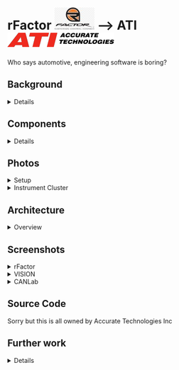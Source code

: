 # rFactor <a href="https://www.rfactor.net/"><img src="rFactor2-logo.jpg" /></a> --> ATI <a href="https://www.accuratetechnologies.com/"><img src="ATI_PantoneLogo.png" /></a>
Who says automotive, engineering software is boring?

## Background
<details><p/>

Trade show excitement!
* why
* how
* result
* benefit to business

</details>

## Components
<details><p/>

* rFactor
  * highly realistic car racing simulation software
  * C API to receive telemetry data eg engine, car, lap
* rFactor plugin
  * managed C++ plugin
  * republish telemetry data over UDP
* CANLab
  * CAN bus analysis software
  * C# scripting engine
  * receive telemetry data over UDP
  * republish data over CAN bus
  * control instrument cluster
* VISION
  * realtime ECU (engine control unit) analysis software
  * receive realtime data over CAN bus
  * realtime data visualisation
* Ford Focus instrument cluster
  * CAN connected device
* CAN dbc file
  * contains CAN device addresses and data protocol for:
    * speedometer
    * tachometer
    * water temperature
    * high beam
    * turn indicators (!)

</details>

## Photos
<details>
  <summary>Setup</summary><p/>

  ![setup](ATI-car-annotated.jpg "Setup")<p />

</details>

<details>
  <summary>Instrument Cluster</summary><p/>

  ![instrument cluster](Ford-Focus-instrument-cluster.jpg "Instrument Cluster")<p/>

</details>

## Architecture
<details>
  <summary>Overview</summary><p/>

  ![architecture](ATI-car-architecture.png "Architecture")

</details>

## Screenshots
<details>
  <summary>rFactor</summary><p/>

  ![rFactor](rFactor-01.jpg "rFactor")
  ![rFactor](rFactor-02.jpg "rFactor")
  ![rFactor](rFactor-03.png "rFactor")
  ![rFactor](rFactor-04.jpg "rFactor")

</details>

<details>
  <summary>VISION</summary><p/>

  ![VISION](VISION-Demo-Screen-Cal-Changes.png "VISION")
  ![VISION](VISION-MultiGraph.png "VISION")
  ![VISION](VISION-Screen-OBDII-Data.png "VISION")

</details>

<details>
  <summary>CANLab</summary><p/>

  ![CANLab](CANLabDisplays_576x408.png "CANLab")
  ![CANLab](CANLabScope_576x374.pn "CANLab"g)
  ![CANLab](CANLabSend_576x378.png "CANLab")
  ![CANLab](CANLabScript_576x472.png "CANLab")

</details>

## Source Code
Sorry but this is all owned by Accurate Technologies Inc

## Further work
<details><p/>

* installer for:
  * rFactor plugin
  * CANLab scripts
  * VISION file
* CAN bus setup
* rFactor instructions
  * enabling _hero_ mode

</details>



